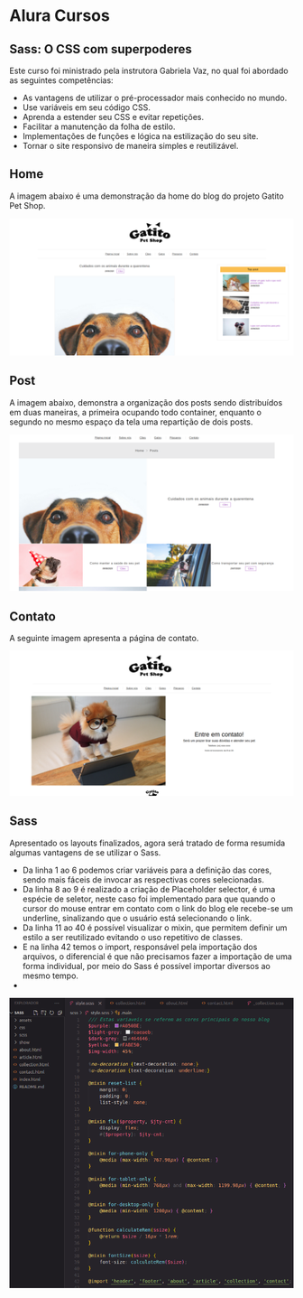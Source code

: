 # Alura Cursos
## Sass: O CSS com superpoderes

Este curso foi ministrado pela instrutora Gabriela Vaz, no qual foi abordado as seguintes competências:
- As vantagens de utilizar o pré-processador mais conhecido no mundo.
- Use variáveis em seu código CSS.
- Aprenda a estender seu CSS e evitar repetições.
- Facilitar a manutenção da folha de estilo.
- Implementações de funções e lógica na estilização do seu site.
- Tornar o site responsivo de maneira simples e reutilizável.

## Home

A imagem abaixo é uma demonstração da home do blog do projeto Gatito Pet Shop.

![image](https://github.com/BraianNicolao/Sass/blob/main/show/captura1.png)

## Post

A imagem abaixo, demonstra a organização dos posts sendo distribuídos em duas maneiras, a primeira ocupando todo container, enquanto o segundo no mesmo espaço da tela uma repartição de dois posts.  

![image](https://github.com/BraianNicolao/Sass/blob/main/show/post.png)

## Contato

A seguinte imagem apresenta a página de contato.

![image](https://github.com/BraianNicolao/Sass/blob/main/show/contato.png)

## Sass

Apresentado os layouts finalizados, agora será tratado de forma resumida algumas vantagens de se utilizar o Sass.
- Da linha 1 ao 6 podemos criar variáveis para a definição das cores, sendo mais fáceis de invocar as respectivas cores selecionadas.
- Da linha 8 ao 9 é realizado a criação de Placeholder selector, é uma espécie de seletor, neste caso foi implementado para que quando o cursor do mouse entrar em contato com o link do blog ele recebe-se um underline, sinalizando que o usuário está selecionando o link.
- Da linha 11 ao 40 é possível visualizar o mixin, que permitem definir um estilo a ser reutilizado evitando o uso repetitivo de classes.
- E na linha 42 temos o import, responsável pela importação dos arquivos, o diferencial é que não precisamos fazer a importação de uma forma individual, por meio do Sass é possível importar diversos ao mesmo tempo.
- 
![image](https://github.com/BraianNicolao/Sass/blob/main/show/style.png)
